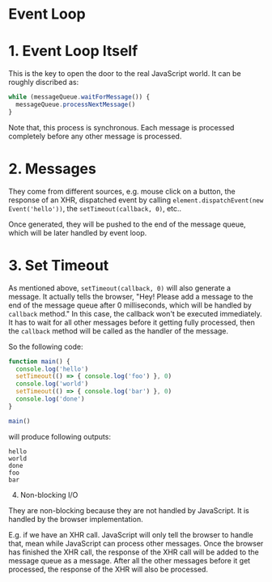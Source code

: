 # Event Loop

# 1. Event Loop Itself

This is the key to open the door to the real JavaScript world. It can be roughly discribed as:

```javascript
while (messageQueue.waitForMessage()) {
  messageQueue.processNextMessage()
}
```

Note that, this process is synchronous. Each message is processed completely before any other message is processed.

# 2. Messages

They come from different sources, e.g. mouse click on a button, the response of an XHR, dispatched event by calling `element.dispatchEvent(new Event('hello'))`, the `setTimeout(callback, 0)`, etc..

Once generated, they will be pushed to the end of the message queue, which will be later handled by event loop.

# 3. Set Timeout

As mentioned above, `setTimeout(callback, 0)` will also generate a message. It actually tells the browser, "Hey! Please add a message to the end of the message queue after 0 milliseconds, which will be handled by `callback` method." In this case, the callback won't be executed immediately. It has to wait for all other messages before it getting fully processed, then the `callback` method will be called as the handler of the message.

So the following code:

```javascript
function main() {
  console.log('hello')
  setTimeout(() => { console.log('foo') }, 0)
  console.log('world')
  setTimeout(() => { console.log('bar') }, 0)
  console.log('done')
}

main()
```

will produce following outputs:

```
hello
world
done
foo
bar
```

4. Non-blocking I/O

They are non-blocking because they are not handled by JavaScript. It is handled by the browser implementation.

E.g. if we have an XHR call. JavaScript will only tell the browser to handle that, mean while JavaScript can process other messages. Once the browser has finished the XHR call, the response of the XHR call will be added to the message queue as a message. After all the other messages before it get processed, the response of the XHR will also be processed.
